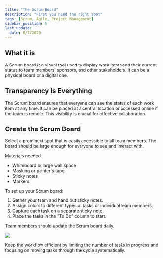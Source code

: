```yaml
---
title: "The Scrum Board"
description: "First you need the right spot"
tags: [Scrum, Agile, Project Management]
sidebar_position: 5
last_update:
  date: 6/7/2020
---
```



## What it is

A Scrum board is a visual tool used to display work items and their current status to team members, sponsors, and other stakeholders. It can be a physical board or a digital one.

## Transparency Is Everything

The Scrum board ensures that everyone can see the status of each work item at any time. It can be placed at a central location or accessed online if the team is remote. This visibility is crucial for effective collaboration.

## Create the Scrum Board 

Select a prominent spot that is easily accessible to all team members. The board should be large enough for everyone to see and interact with. 

Materials needed:

- Whiteboard or large wall space
- Masking or painter's tape
- Sticky notes
- Markers

To set up your Scrum board:

1. Gather your team and hand out sticky notes.
2. Assign colors to different types of tasks or individual team members.
3. Capture each task on a separate sticky note.
4. Place the tasks in the "To Do" column to start.

Team members should update the Scrum board daily. 

![](/img/docs/scrumboardexample1.png)  

Keep the workflow efficient by limiting the number of tasks in progress and focusing on moving tasks through the cycle systematically.